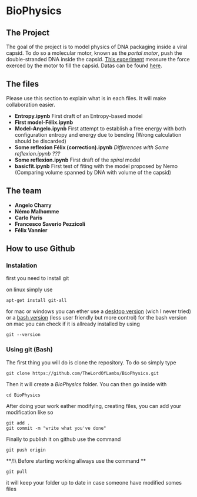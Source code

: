 # BioPhysics

## The Project
The goal of the project is to model physics of DNA packaging inside a viral capsid. To do so a molecular motor, known as the *portal motor*, push the double-stranded DNA inside the capsid. [This experiment](http://lptms.u-psud.fr/membres/mlenz/teaching/modeling-DNAPackaging.pdf) measure the force exerced by the motor to fill the capsid. Datas can be found [here](http://lptms.u-psud.fr/membres/mlenz/teaching/modeling-DNAPackaging-data.txt).

## The files
Please use this section to explain what is in each files. It will make collaboration easier.

* **Entropy.ipynb** First draft of an Entropy-based model
* **First model-Félix.ipynb** 
* **Model-Angelo.ipynb** First attempt to establish a free energy with both configuration entropy and energy due to bending (Wrong calculation should be discarded)
* **Some reflexion Félix (correction).ipynb** *Differences with Some reflexion.ipynb ???*
* **Some reflexion.ipynb** First draft of the *spiral* model
* **basicfit.ipynb** First test of fiting with the model proposed by Nemo (Comparing volume spanned by DNA with volume of the capsid)









## The team

* **Angelo Charry**
* **Némo Malhomme**
* **Carlo Paris**
* **Francesco Saverio Pezzicoli**
* **Félix Vannier**


## How to use Github

### Instalation

first you need to install git

on linux simply use
```console
apt-get install git-all
```
for mac or windows you can ether use a [desktop version](https://desktop.github.com/) (wich I never tried) or a [bash version](https://git-scm.com/downloads) (less user friendly but more control)
for the bash version on mac you can check if it is allready installed by using 
```console
git --version
```
### Using git (Bash)

The first thing you will do is clone the repository. To do so simply type 
```console
git clone https://github.com/TheLordOfLambs/BioPhysics.git
```
Then it will create a *BioPhysics* folder. You can then go inside with  
```console
cd BioPhysics
```
After doing your work eather modifying, creating files, you can add your modification like so
```console
git add .
git commit -m "write what you've done"
```
Finally to publish it on github use the command  
```console
git push origin
```
**/!\ Before starting working allways use the command **
```console
git pull 
```
it will keep your folder up to date in case someone have modified somes files
